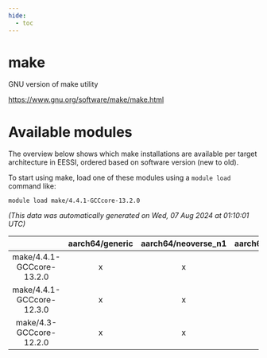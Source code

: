 ```yaml
---
hide:
  - toc
---
```


make
====


GNU version of make utility

https://www.gnu.org/software/make/make.html
# Available modules


The overview below shows which make installations are available per target architecture in EESSI, ordered based on software version (new to old).

To start using make, load one of these modules using a `module load` command like:

```shell
module load make/4.4.1-GCCcore-13.2.0
```

*(This data was automatically generated on Wed, 07 Aug 2024 at 01:10:01 UTC)*  

| |aarch64/generic|aarch64/neoverse_n1|aarch64/neoverse_v1|x86_64/generic|x86_64/amd/zen2|x86_64/amd/zen3|x86_64/amd/zen4|x86_64/intel/haswell|x86_64/intel/skylake_avx512|
| :---: | :---: | :---: | :---: | :---: | :---: | :---: | :---: | :---: | :---: |
|make/4.4.1-GCCcore-13.2.0|x|x|x|x|x|x|x|x|x|
|make/4.4.1-GCCcore-12.3.0|x|x|x|x|x|x|x|x|x|
|make/4.3-GCCcore-12.2.0|x|x|x|x|x|x|-|x|x|
